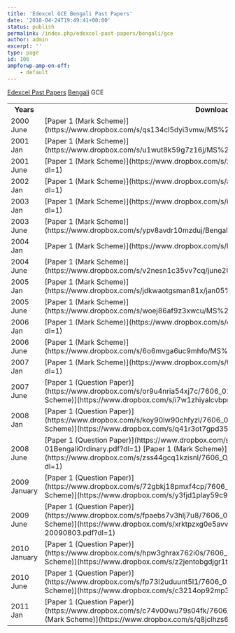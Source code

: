 ```yaml
---
title: 'Edexcel GCE Bengali Past Papers'
date: '2018-04-24T19:49:41+00:00'
status: publish
permalink: /index.php/edexcel-past-papers/bengali/gce
author: admin
excerpt: ''
type: page
id: 106
ampforwp-amp-on-off:
    - default
---
```

[Edexcel Past Papers](/index.php/edexcel-past-papers/)  [Bengali](/index.php/edexcel-past-papers/bengali/)  GCE

<table class="table" style="width:100%"><tbody><tr><th> Years</th><th> Download</th></tr><tr><td>2000 June</td><td> [Paper 1 (Mark Scheme)](https://www.dropbox.com/s/qs134cl5dyi3vmw/MS%20june%202000.pdf?dl=1)</td></tr><tr><td>2001 Jan</td><td> [Paper 1 (Mark Scheme)](https://www.dropbox.com/s/u1wut8k59g7z16j/MS%20jan%202001.PDF?dl=1)</td></tr><tr><td>2001 June</td><td> [Paper 1 (Mark Scheme)](https://www.dropbox.com/s/znyyjxtzvkyi02w/MS%20june%202001.PDF?dl=1)</td></tr><tr><td>2002 Jan</td><td> [Paper 1 (Mark Scheme)](https://www.dropbox.com/s/a9ilo6ndy9u1y4p/MS%20jan%202002.PDF?dl=1)</td></tr><tr><td>2003 Jan</td><td> [Paper 1 (Mark Scheme)](https://www.dropbox.com/s/iecxdtvodhahcxs/MS%20jan%202003.pdf?dl=1)</td></tr><tr><td>2003 June</td><td> [Paper 1 (Mark Scheme)](https://www.dropbox.com/s/ypv8avdr10mzduj/Bengali_june%202003%20ms.pdf?dl=1)</td></tr><tr><td>2004 Jan</td><td> [Paper 1 (Mark Scheme)](https://www.dropbox.com/s/l7ldvvok2g9kfaw/MS%20jan2004.pdf?dl=1)</td></tr><tr><td>2004 June</td><td> [Paper 1 (Mark Scheme)](https://www.dropbox.com/s/v2nesn1c35vv7cq/june2004%20BENGALI_F.pdf?dl=0)</td></tr><tr><td>2005 Jan</td><td> [Paper 1 (Mark Scheme)](https://www.dropbox.com/s/jdkwaotgsman81x/jan05%20bengali%20MS.pdf?dl=1)</td></tr><tr><td>2005 June</td><td> [Paper 1 (Mark Scheme)](https://www.dropbox.com/s/woej86af9z3xwcu/MS%20june%202005.pdf?dl=1)</td></tr><tr><td>2006 Jan</td><td> [Paper 1 (Mark Scheme)](https://www.dropbox.com/s/cbcwesft8qaw0dy/MS%20jan%202006.pdf?dl=1)</td></tr><tr><td>2006 June</td><td> [Paper 1 (Mark Scheme)](https://www.dropbox.com/s/6o6mvga6uc9mhfo/MS%20june%202006.pdf?dl=1)</td></tr><tr><td>2007 Jan</td><td> [Paper 1 (Mark Scheme)](https://www.dropbox.com/s/threhgaqflm4wy2/MS%20jan%202007.pdf?dl=1)</td></tr><tr><td>2007 June</td><td> [Paper 1 (Question Paper)](https://www.dropbox.com/s/or9u4nria54xj7c/7606_01_que_20070515.pdf?dl=1)  
[Paper 1 (Mark Scheme)](https://www.dropbox.com/s/i7w1zhiyalcvbpn/7606_01_rms_20070822.pdf?dl=1)</td></tr><tr><td>2008 Jan</td><td> [Paper 1 (Question Paper)](https://www.dropbox.com/s/koy90lw90chfyzl/7606_01_que_20080110.pdf?dl=1)  
[Paper 1 (Mark Scheme)](https://www.dropbox.com/s/q41r3ot7gpd355h/7606_01_rms_20080306.pdf?dl=1)</td></tr><tr><td>2008 June</td><td> [Paper 1 (Question Paper)](https://www.dropbox.com/s/qkvdo17dg76g7xn/7606-01BengaliOrdinary.pdf?dl=1)  
[Paper 1 (Mark Scheme)](https://www.dropbox.com/s/zss44gcq1kzisnl/7606_O_level_Bengali_Mark_Scheme_20080807.pdf?dl=1)</td></tr><tr><td>2009 January</td><td> [Paper 1 (Question Paper)](https://www.dropbox.com/s/72gbkj18pmxf4cp/7606_01_que_20090112.pdf?dl=1)  
[Paper 1 (Mark Scheme)](https://www.dropbox.com/s/y3fjd1play59c9j/7606_01_rms_20090312.pdf?dl=1)</td></tr><tr><td>2009 June</td><td> [Paper 1 (Question Paper)](https://www.dropbox.com/s/fpaebs7v3hlj7u8/7606_01_que_20090512.pdf?dl=1)  
[Paper 1 (Mark Scheme)](https://www.dropbox.com/s/xrktpzxg0e5avvd/7606-01-GCE-O-level-Bengali-msc-20090803.pdf?dl=1)</td></tr><tr><td>2010 January</td><td> [Paper 1 (Question Paper)](https://www.dropbox.com/s/hpw3ghrax762i0s/7606_01_que_20100111.pdf?dl=1)  
[Paper 1 (Mark Scheme)](https://www.dropbox.com/s/z2jentobgdjgr1t/7606_01_msc_20100128.pdf?dl=1)</td></tr><tr><td>2010 June</td><td> [Paper 1 (Question Paper)](https://www.dropbox.com/s/fp73l2uduunt5l1/7606_01_que_20100514.pdf?dl=1)  
[Paper 1 (Mark Scheme)](https://www.dropbox.com/s/c3214op92mp3rsr/7606_01_msc_20100611.pdf?dl=1)</td></tr><tr><td>2011 Jan</td><td> [Paper 1 (Question Paper)](https://www.dropbox.com/s/c74v00wu79s04fk/7606_01_que_20110110.pdf?dl=1)  
[Paper 1 (Mark Scheme)](https://www.dropbox.com/s/q8jclhzs6pep3pc/7606_01_rms_20110309.pdf?dl=1)</td></tr></tbody></table>